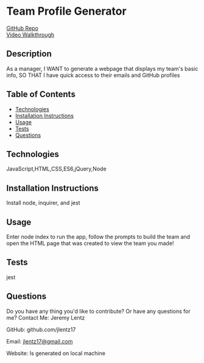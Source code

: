 # Team Profile Generator

[GitHub Repo](https://github.com/jlentz17/team-profile-manager)  
[Video Walkthrough]()

## Description

As a manager, I WANT to generate a webpage that displays my team's basic info, SO THAT I have quick access to their emails and GitHub profiles

## Table of Contents

- [Technologies](#technologies)
- [Installation Instructions](#installation-instructions)
- [Usage](#usage)
- [Tests](#tests)
- [Questions](#questions)

## Technologies

JavaScript,HTML,CSS,ES6,jQuery,Node

## Installation Instructions

Install node, inquirer, and jest

## Usage

Enter node index to run the app, follow the prompts to build the team and open the HTML page that was created to view the team you made!

## Tests

jest

## Questions

Do you have any thing you'd like to contribute? Or have any questions for me?
Contact Me: Jeremy Lentz

GitHub: github.com/jlentz17

Email: jlentz17@gmail.com

Website: Is generated on local machine
